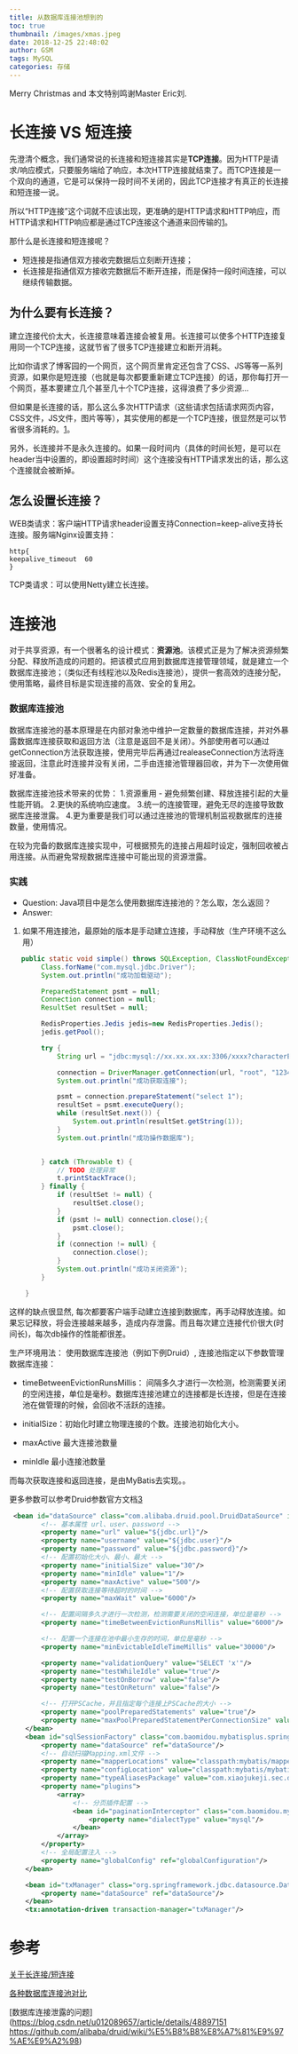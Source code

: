 ```yaml
---
title: 从数据库连接池想到的
toc: true
thumbnail: /images/xmas.jpeg
date: 2018-12-25 22:48:02
author: GSM
tags: MySQL
categories: 存储
---
```

Merry Christmas and 本文特别鸣谢Master Eric刘. 
<!-- more -->

# 长连接 VS 短连接 
先澄清个概念，我们通常说的长连接和短连接其实是**TCP连接**。因为HTTP是请求/响应模式，只要服务端给了响应，本次HTTP连接就结束了。而TCP连接是一个双向的通道，它是可以保持一段时间不关闭的，因此TCP连接才有真正的长连接和短连接一说。

所以“HTTP连接”这个词就不应该出现，更准确的是HTTP请求和HTTP响应，而HTTP请求和HTTP响应都是通过TCP连接这个通道来回传输的[1](https://www.jianshu.com/p/3fc3646fad80)。

那什么是长连接和短连接呢？
- 短连接是指通信双方接收完数据后立刻断开连接；
- 长连接是指通信双方接收完数据后不断开连接，而是保持一段时间连接，可以继续传输数据。

## 为什么要有长连接？
建立连接代价太大，长连接意味着连接会被复用。长连接可以使多个HTTP连接复用同一个TCP连接，这就节省了很多TCP连接建立和断开消耗。

比如你请求了博客园的一个网页，这个网页里肯定还包含了CSS、JS等等一系列资源，如果你是短连接（也就是每次都要重新建立TCP连接）的话，那你每打开一个网页，基本要建立几个甚至几十个TCP连接，这得浪费了多少资源…

但如果是长连接的话，那么这么多次HTTP请求（这些请求包括请求网页内容，CSS文件，JS文件，图片等等），其实使用的都是一个TCP连接，很显然是可以节省很多消耗的。[1](https://www.jianshu.com/p/3fc3646fad80)。

另外，长连接并不是永久连接的。如果一段时间内（具体的时间长短，是可以在header当中设置的，即设置超时时间）这个连接没有HTTP请求发出的话，那么这个连接就会被断掉。

## 怎么设置长连接？
WEB类请求：客户端HTTP请求header设置支持Connection=keep-alive支持长连接。服务端Nginx设置支持：
```nginx
http{
keepalive_timeout  60
}
```
TCP类请求：可以使用Netty建立长连接。

# 连接池
对于共享资源，有一个很著名的设计模式：**资源池**。该模式正是为了解决资源频繁分配、释放所造成的问题的。把该模式应用到数据库连接管理领域，就是建立一个数据库连接池；（类似还有线程池以及Redis连接池），提供一套高效的连接分配，使用策略，最终目标是实现连接的高效、安全的复用[2](https://blog.csdn.net/shuaihj/article/details/14223015)。

### 数据库连接池
数据库连接池的基本原理是在内部对象池中维护一定数量的数据库连接，并对外暴露数据库连接获取和返回方法（注意是返回不是关闭）。外部使用者可以通过getConnection方法获取连接，使用完毕后再通过realeaseConnection方法将连接返回，注意此时连接并没有关闭，二手由连接池管理器回收，并为下一次使用做好准备。

数据库连接池技术带来的优势：
1.资源重用 - 避免频繁创建、释放连接引起的大量性能开销。
2.更快的系统响应速度。
3.统一的连接管理，避免无尽的连接导致数据库连接泄露。
4.更为重要是我们可以通过连接池的管理机制监视数据库的连接数量，使用情况。

在较为完备的数据库连接实现中，可根据预先的连接占用超时设定，强制回收被占用连接。从而避免常规数据库连接中可能出现的资源泄露。

### 实践
- Question: Java项目中是怎么使用数据库连接池的？怎么取，怎么返回？
- Answer: 

1. 如果不用连接池，最原始的版本是手动建立连接，手动释放（生产环境不这么用）
```java
   public static void simple() throws SQLException, ClassNotFoundException {
        Class.forName("com.mysql.jdbc.Driver");
        System.out.println("成功加载驱动");

        PreparedStatement psmt = null;
        Connection connection = null;
        ResultSet resultSet = null;

        RedisProperties.Jedis jedis=new RedisProperties.Jedis();
        jedis.getPool();

        try {
            String url = "jdbc:mysql://xx.xx.xx.xx:3306/xxxx?characterEncoding=UTF-8&useSSL=false";

            connection = DriverManager.getConnection(url, "root", "123456");
            System.out.println("成功获取连接");

            psmt = connection.prepareStatement("select 1");
            resultSet = psmt.executeQuery();
            while (resultSet.next()) {
                System.out.println(resultSet.getString(1));
            }
            System.out.println("成功操作数据库");


        } catch (Throwable t) {
            // TODO 处理异常
            t.printStackTrace();
        } finally {
            if (resultSet != null) {
                resultSet.close();
            }
            if (psmt != null) connection.close();{
                psmt.close();
            }
            if (connection != null) {
                connection.close();
            }
            System.out.println("成功关闭资源");
        }

    }
```
这样的缺点很显然, 每次都要客户端手动建立连接到数据库，再手动释放连接。如果忘记释放，将会连接越来越多，造成内存泄露。而且每次建立连接代价很大(时间长)，每次db操作的性能都很差。

生产环境用法：
使用数据库连接池（例如下例Druid）, 连接池指定以下参数管理数据库连接：
- timeBetweenEvictionRunsMillis： 间隔多久才进行一次检测，检测需要关闭的空闲连接，单位是毫秒。数据库连接池建立的连接都是长连接，但是在连接池在做管理的时候，会回收不活跃的连接。

- initialSize：初始化时建立物理连接的个数。连接池初始化大小。

- maxActive 最大连接池数量
- minIdle 最小连接池数量

而每次获取连接和返回连接，是由MyBatis去实现。。

更多参数可以参考Druid参数官方文档[3](https://github.com/alibaba/druid/wiki/DruidDataSource%E9%85%8D%E7%BD%AE%E5%B1%9E%E6%80%A7%E5%88%97%E8%A1%A8
)


```xml
 <bean id="dataSource" class="com.alibaba.druid.pool.DruidDataSource" init-method="init" destroy-method="close">
        <!-- 基本属性 url、user、password -->
        <property name="url" value="${jdbc.url}"/>
        <property name="username" value="${jdbc.user}"/>
        <property name="password" value="${jdbc.password}"/>
        <!-- 配置初始化大小、最小、最大 -->
        <property name="initialSize" value="30"/>
        <property name="minIdle" value="1"/>
        <property name="maxActive" value="500"/>
        <!-- 配置获取连接等待超时的时间 -->
        <property name="maxWait" value="6000"/>

        <!-- 配置间隔多久才进行一次检测，检测需要关闭的空闲连接，单位是毫秒 -->
        <property name="timeBetweenEvictionRunsMillis" value="6000"/>

        <!-- 配置一个连接在池中最小生存的时间，单位是毫秒 -->
        <property name="minEvictableIdleTimeMillis" value="30000"/>

        <property name="validationQuery" value="SELECT 'x'"/>
        <property name="testWhileIdle" value="true"/>
        <property name="testOnBorrow" value="false"/>
        <property name="testOnReturn" value="false"/>

        <!-- 打开PSCache，并且指定每个连接上PSCache的大小 -->
        <property name="poolPreparedStatements" value="true"/>
        <property name="maxPoolPreparedStatementPerConnectionSize" value="20"/>
    </bean>
    <bean id="sqlSessionFactory" class="com.baomidou.mybatisplus.spring.MybatisSqlSessionFactoryBean">
        <property name="dataSource" ref="dataSource"/>
        <!-- 自动扫描Mapping.xml文件 -->
        <property name="mapperLocations" value="classpath:mybatis/mapper/*.xml"/>
        <property name="configLocation" value="classpath:mybatis/mybatis-config.xml"/>
        <property name="typeAliasesPackage" value="com.xiaojukeji.sec.data.*"/>
        <property name="plugins">
            <array>
                <!-- 分页插件配置 -->
                <bean id="paginationInterceptor" class="com.baomidou.mybatisplus.plugins.PaginationInterceptor">
                    <property name="dialectType" value="mysql"/>
                </bean>
            </array>
        </property>
        <!-- 全局配置注入 -->
        <property name="globalConfig" ref="globalConfiguration"/>
    </bean>

    <bean id="txManager" class="org.springframework.jdbc.datasource.DataSourceTransactionManager">
        <property name="dataSource" ref="dataSource"/>
    </bean>
    <tx:annotation-driven transaction-manager="txManager"/>
```

# 参考

[关于长连接/短连接](https://www.jianshu.com/p/3fc3646fad80)

[各种数据库连接池对比](https://github.com/alibaba/druid/wiki/%E5%90%84%E7%A7%8D%E6%95%B0%E6%8D%AE%E5%BA%93%E8%BF%9E%E6%8E%A5%E6%B1%A0%E5%AF%B9%E6%AF%94) 

[数据库连接泄露的问题](https://blog.csdn.net/u012089657/article/details/48897151
https://github.com/alibaba/druid/wiki/%E5%B8%B8%E8%A7%81%E9%97%AE%E9%A2%98) 
